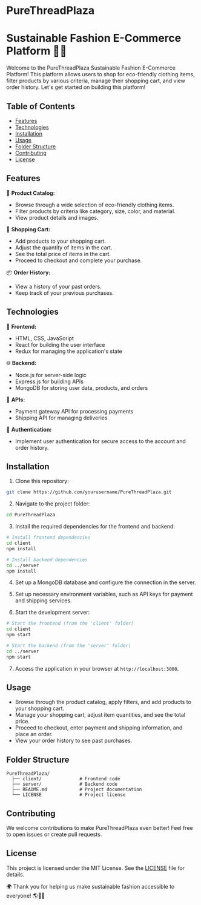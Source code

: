 # PureThreadPlaza 
# Sustainable Fashion E-Commerce Platform 👗🌱

Welcome to the PureThreadPlaza Sustainable Fashion E-Commerce Platform! This platform allows users to shop for eco-friendly clothing items, filter products by various criteria, manage their shopping cart, and view order history. Let's get started on building this platform!

## Table of Contents

- [Features](#features)
- [Technologies](#technologies)
- [Installation](#installation)
- [Usage](#usage)
- [Folder Structure](#folder-structure)
- [Contributing](#contributing)
- [License](#license)

## Features

🌿 **Product Catalog:**
   - Browse through a wide selection of eco-friendly clothing items.
   - Filter products by criteria like category, size, color, and material.
   - View product details and images.

🛒 **Shopping Cart:**
   - Add products to your shopping cart.
   - Adjust the quantity of items in the cart.
   - See the total price of items in the cart.
   - Proceed to checkout and complete your purchase.

📦 **Order History:**
   - View a history of your past orders.
   - Keep track of your previous purchases.

## Technologies

🔧 **Frontend:**
- HTML, CSS, JavaScript
- React for building the user interface
- Redux for managing the application's state

🌐 **Backend:**
- Node.js for server-side logic
- Express.js for building APIs
- MongoDB for storing user data, products, and orders

📡 **APIs:**
- Payment gateway API for processing payments
- Shipping API for managing deliveries

🔐 **Authentication:**
- Implement user authentication for secure access to the account and order history.

## Installation

1. Clone this repository:

```bash
git clone https://github.com/yourusername/PureThreadPlaza.git
```

2. Navigate to the project folder:

```bash
cd PureThreadPlaza
```

3. Install the required dependencies for the frontend and backend:

```bash
# Install frontend dependencies
cd client
npm install

# Install backend dependencies
cd ../server
npm install
```

4. Set up a MongoDB database and configure the connection in the server.

5. Set up necessary environment variables, such as API keys for payment and shipping services.

6. Start the development server:

```bash
# Start the frontend (from the 'client' folder)
cd client
npm start

# Start the backend (from the 'server' folder)
cd ../server
npm start
```

7. Access the application in your browser at `http://localhost:3000`.

## Usage

- Browse through the product catalog, apply filters, and add products to your shopping cart.
- Manage your shopping cart, adjust item quantities, and see the total price.
- Proceed to checkout, enter payment and shipping information, and place an order.
- View your order history to see past purchases.

## Folder Structure

```
PureThreadPlaza/
  ├── client/              # Frontend code
  ├── server/              # Backend code
  ├── README.md            # Project documentation
  └── LICENSE              # Project license
```

## Contributing

We welcome contributions to make PureThreadPlaza even better! Feel free to open issues or create pull requests.

## License

This project is licensed under the MIT License. See the [LICENSE](LICENSE) file for details.

🌍 Thank you for helping us make sustainable fashion accessible to everyone! 🌎👚🌿
